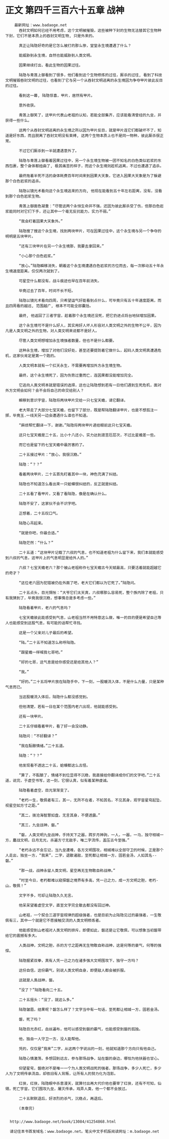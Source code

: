 # 正文 第四千三百六十五章 战神
        最新网址：www.badaoge.net
          吞封文明如何已经不用考虑，这个文明被摧毁，这些被种下封的生物无法替其它生物种下封，它们不是本质上的吞封文明生物, 只是外来的。
      
          真正让陆隐好奇的是它怎么被打的那么惨，堂堂永生境遭遇了什么？
      
          能威胁到永生境，自然也能威胁到人类文明。
      
          因果继续打出，看此生物的因果过往。
      
          陆隐与青莲上御看到了很多，他们看到这个生物修炼的过往，厮杀的过往, 看到了科技文明摧毁吞封文明的过往，也看到了它与另一个从吞封文明逃离的永生境因为争夺甲片彼此反目的过往。
      
          看到这一幕, 陆隐惊喜，甲片，居然有甲片。
      
          意外收获。
      
          青莲上御笑了，这甲片代表山老祖的认知，若能全部集齐，应该能看清曾经的九垒，并获得一些什么。
      
          这两个从吞封文明逃离的永生境之所以因为甲片反目，就是甲片连它们都破坏不了，知道是好东西，而且脱离了吞封文明没有束缚, 这两个生物本质上也不是同一物种，彼此厮杀很正常。
      
          不过它们厮杀到一半就遭遇意外了。
      
          陆隐与青莲上御看着因果过往中，另一个永生境生物被一团不知名的白色类似岩浆的东西包裹，整个身体都扭曲了, 极其痛苦的样子，而这个永生境则趁机逃离，不过也遭遇了追杀。
      
          最终拖着半死不活的身体耗费百年时间来到因果大天象，它进入因果大天象是为了躲避那个白色岩浆的追杀。
      
          陆隐以镜光术看向这个永生境逃来的方向, 他现在能看到五十年左右距离，没有，没看到那个白色岩浆生物。
      
          青莲上御面色凝重：“尽管这两个永恒生命并不强，还因为彼此厮杀受了伤，但那白色岩浆能同时对它们下手，还让其中一个毫无反抗能力，实力不弱。”
      
          “我会盯着因果大天象外。”
      
          陆隐搜了搜这个永生境，找到两块甲片，可在因果过往中，这个永生境与另一个争夺的明明是五块甲片。
      
          “还有三块甲片在另一个永生境那，我要去拿回来。”
      
          “小心那个白色岩浆。”
      
          “放心。”陆隐瞬移消失，朝着这个永生境遭遇白色岩浆的方位而去，每一次移动五十年永生境速度距离，仅仅两次就到了。
      
          可星空什么都没有，战斗痕迹也早在百年前消失。
      
          毕竟过去了百年，时间不长不短。
      
          陆隐以镜光术看向四周，只希望运气好能看到点什么，可毕竟只有五十年速度距离，而且四周看的越远, 范围越广, 根本不可能全部囊括。
      
          最终, 他返回了三者宇宙，趁着那个永生境还没死，把它扔进点将台地狱增加因果。
      
          这个永生境可不是什么好人，其实用好人坏人形容对人类文明之外的生物不公平，因为凡是人类文明之外的生物，对人类文明来说都不是好人。
      
          尽管人类文明想增加永生境强者数量，但也不是什么都要。
      
          这种永生境，增加了对他们没好处，甚至还要提防着它做什么，起码人类文明真遭遇危机，这家伙肯定是第一个跑的。
      
          人类文明本就有一个扛天永生，不需要再增加外方永生境生物。
      
          最终，这个永生境死了，因为伤势过重而亡，连因果都没能增加完全。
      
          它逃向人类文明本就是错误的选择，这也让陆隐想到若有一日他们遇到生死危机，面对外方文明会如何？会不会将自己的命交给别人？
      
          瞬移到意识宇宙，陆隐将两块甲片交给一只七宝天蟾，请它翻译。
      
          老大带走了大部分七宝天蟾，也留下了部分，既是帮陆隐翻译甲片，也是不想孤注一掷，毕竟玉.一线天另一边会遭遇什么谁也不知道。
      
          “麻烦帮忙翻译一下，谢谢。”陆隐将两块甲片递给眼前这只七宝天蟾。
      
          这只七宝天蟾是二十五，比小十八还小，实力达到渡苦厄层次，不过比星蟾差一些。
      
          而它也是留下的七宝天蟾中最厉害的了。
      
          二十五接过甲片：“放心，我很沉稳。”
      
          陆隐：“？？”
      
          看着两块甲片，二十五首先盯着其中一块，神色充满了纠结。
      
          陆隐也不知道怎么看出来一只蛤蟆很纠结的，反正就是纠结。
      
          二十五看了看甲片，又看了看陆隐，像是在确认什么。
      
          陆隐不安了，这家伙不会不识字吧。
      
          正想着，二十五叹口气。
      
          陆隐心吊起来。
      
          “就是你吧，你最合适。”
      
          陆隐茫然：“什么？”
      
          二十五道：“这块甲片记载了六叔的气息，也不知道老祖为什么留下来，我们本就能感受到六叔的气息，这甲片上的气息明显是给外人的。”
      
          六叔？七宝天蟾老六？那个被山老祖称作七宝天蟾古今天赋最高，只要活着就能超越它的奇才？
      
          “这位老六因为犯错被仍在外面了吧，老大它们都以为它死了。”陆隐问。
      
          二十五点头，目光惆怅：“大爷它们太天真，六叔哪那么容易死，整个族内除了老祖，只有我猜到了，毕竟我很沉稳，想事情总是多考虑一些。”
      
          陆隐看着甲片，老六的气息吗？
      
          七宝天蟾彼此能感受到气息，山老祖当然不用特意这么做，唯一的目的便是希望自己等人也能感受到这股气息，有可能的话帮忙寻找。
      
          这是一个父亲对儿子最后的希望。
      
          “陆。”二十五不知道怎么称呼陆隐。
      
          “跟星蟾一样喊我七哥吧。”
      
          “好的七哥，这气息是给你感受还是给其他人？”
      
          “我。”
      
          “好的。”二十五将甲片放在陆隐手中，下一刻，一股暖流入体，不是什么力量，只是某种气息而已。
      
          当这股暖流入体后，陆隐什么都没感觉到。
      
          但他清楚，若有一日在某个范围内老六出现，他就能感受到。
      
          还有一块甲片。
      
          二十五仔细看着甲片，看了好一会没动静。
      
          陆隐问：“不好翻译？”
      
          “我在酝酿情绪。”二十五道。
      
          陆隐：“？？”
      
          他发现看不透这二十五，蛤蟆都这么古怪。
      
          “算了，不酝酿了，情绪不到位显得不沉稳，我直接给你翻译成你们的文字吧。”二十五道，说完，于虚空书写，这一刻，它很认真，似有着某种虔诚。
      
          陆隐看着虚空，目光渐渐变了。
      
          “老朽一生，敬佩者有三，其一，无所不在者，不知其名，不见其身，观宇宙星穹起坠，视星空如方寸之距。”
      
          “其二，拨沧海智慧如盘，无言其身，不便透露。”
      
          “其三，九垒战神，磐。”
      
          “磐，人类文明九垒战神，手持天下之器，跨岁月神驹，一人，一器，一马，独守相城一方，鏖战文明，日月无光，杀遍方寸无敌手，唯二字流传，盖压古今至强。”
      
          “老朽永远不会忘记，当九垒遭难，各方文明围攻，相城难以全部守卫的时候，正是那个人走出，独坐一方，“我来”，二字，退散诸敌，至死都让相城一方，固若金汤，人如其名--磐。”
      
          “那一战，战神永留人类文明，星空再无生物敢自称战神。”
      
          “时至今日，老朽都难以窥探磐之境界有多高，凭一己之力，成一方文明之胆，老朽-山，敬佩！”
      
          文字不多，可却让陆隐久久无言。
      
          他呆呆望着虚空文字，直至文字完全散去都没有回过神。
      
          山老祖，一个契合三道宇宙规律的超级强者，也是目前为止陆隐见过的最强者，一生敬佩有三，其中一个就是它不愿接触交流的人类文明修炼者。
      
          他能感受到山老祖对人类文明的排斥，即便如此，磐还是让它敬佩，可以想象当初磐带给它的震撼有多大。
      
          人类战神，文明之胆，杀的方寸之距再无生物敢自称战神，这是何等的豪气，何等的强悍。
      
          陆隐握紧双拳，真有人凭一己之力在诸多强大文明围攻下，独守一方吗？
      
          这份自信，这份霸气，别说人类文明自身，即便敌人都会被折服。
      
          这就是人类战神，磐。
      
          “没了？”陆隐看向二十五。
      
          二十五摇头：“没了，就这么多。”
      
          陆隐皱眉，结果呢？磐怎么样了？文字当中有一句话，至死都让相城一方，固若金汤。
      
          磐，死了吗？
      
          陆隐目光赤红，血丝遍布，他可以感受到磐的霸气，也能感受到磐的孤独。
      
          他，独自一人守卫一方，没人能帮他。
      
          凭的，仅仅是“我来”二字，从这两个字说出的一刻，他就知道那个方向只有他自己。
      
          陆隐心情激荡，多想回到远古，参与那场战争，站在磐的身边，哪怕为他扶器也甘心。
      
          仰望星穹，磐绝对不是唯一一个为人类文明战死的强者，那场战争，多少人死亡，多少人为了文明传承流血，却依旧有人背叛，让所有人的努力化为泡影。
      
          红侠，红侠，陆隐眼中杀意漫天，就算付出再大代价他也要宰了红侠，还有不可知，仙翎，死亡宇宙，它们围攻九垒，屠灭传承，戏弄人类，他一个都不会放过。
      
          二十五默默退后，好浓烈的杀气，沉稳点，再退后。
      
          (本章完)
      
      
      http://www.badaoge.net/book/13084/41254868.html
      
      请记住本书首发域名：www.badaoge.net。笔尖中文手机版阅读网址：m.badaoge.net